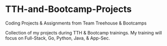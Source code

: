 # TTH-and-Bootcamp-Projects
Coding Projects &amp; Assignments from Team Treehouse &amp; Bootcamps

Collection of my projects during TTH & Bootcamp trainings.
My training will focus on Full-Stack, Go, Python, Java, & App-Sec.
